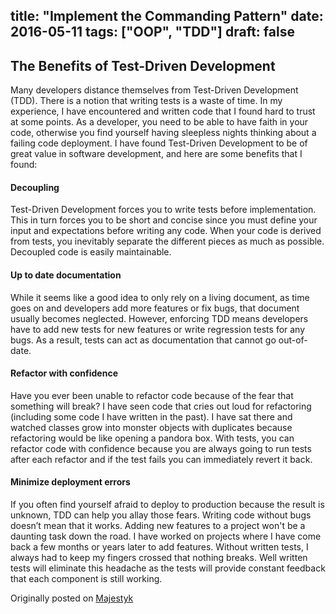 title: "Implement the Commanding Pattern"
date: 2016-05-11
tags: ["OOP", "TDD"]
draft: false
---

## The Benefits of Test-Driven Development

Many developers distance themselves from Test-Driven Development (TDD). There is a notion that writing tests is a waste of time. In my experience, I have encountered and written code that I found hard to trust at some points. As a developer, you need to be able to have faith in your code, otherwise you find yourself having sleepless nights thinking about a failing code deployment. I have found Test-Driven Development to be of great value in software development, and here are some benefits that I found:

#### Decoupling

Test-Driven Development forces you to write tests before implementation. This in turn forces you to be short and concise since you must define your input and expectations before writing any code. When your code is derived from tests, you inevitably separate the different pieces as much as possible. Decoupled code is easily maintainable. 

#### Up to date documentation

While it seems like a good idea to only rely on a living document, as time goes on and developers add more features or fix bugs, that document usually becomes neglected. However, enforcing TDD means developers have to add new tests for new features or write regression tests for any bugs. As a result, tests can act as documentation that cannot go out-of-date. 

#### Refactor with confidence

Have you ever been unable to refactor code because of the fear that something will break? I have seen code that cries out loud for refactoring (including some code I have written in the past). I have sat there and watched classes grow into monster objects with duplicates because refactoring would be like opening a pandora box. With tests, you can refactor code with confidence because you are always going to run tests after each refactor and if the test fails you can immediately revert it back.

#### Minimize deployment errors

If you often find yourself afraid to deploy to production because the result is unknown, TDD can help you allay those fears. Writing code without bugs doesn’t mean that it works. Adding new features to a project won't be a daunting task down the road. I have worked on projects where I have come back a few months or years later to add features. Without written tests, I always had to keep my fingers crossed that nothing breaks. Well written tests will eliminate this headache as the tests will provide constant feedback that each component is still working. 

Originally posted on <a href="http://majestykapps.com/">Majestyk</a>